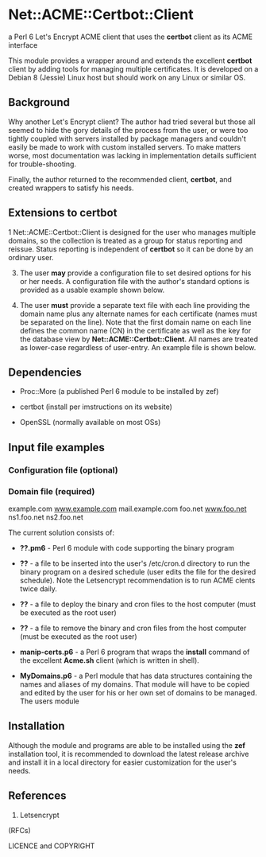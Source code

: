 # Net::ACME::Certbot::Client
a Perl 6 Let's Encrypt ACME client that uses the **certbot** client as its ACME interface 

This module provides a wrapper around and extends the excellent **certbot** client by
adding tools for managing multiple certificates.
It is developed on a Debian 8 (Jessie) Linux host but should work on any Linux or similar OS.

## Background

Why another Let's Encrypt client?  The author had tried several but those all seemed to hide the 
gory details of the process from the user, or were too tightly coupled with servers
installed by package managers and couldn't easily be made to work with custom installed servers.
To make matters worse, most documentation was lacking in implementation details sufficient
for trouble-shooting.

Finally, the author returned to the recommended client, **certbot**, and created wrappers to
satisfy his needs.

## Extensions to **certbot**

1 Net::ACME::Certbot::Client is designed for the user who manages multiple domains, so the collection
  is treated as a group for status reporting and reissue. Status reporting is independent
  of **certbot** so it can be done by an ordinary user.

3. The user **may**  provide a configuration file to set desired options for his or her needs. A configuration file with
   the author's standard options is provided as a usable example shown below.

4. The user **must** provide a separate text file with each line providing the domain name plus any alternate names
   for each certificate (names must be separated on the line). Note that the first domain name on each
   line defines the common name (CN) in the certificate
   as well as the key for the database view by **Net::ACME::Certbot::Client**. All names are treated as lower-case
   regardless of user-entry. An example file is shown below. 

## Dependencies

+ Proc::More (a published Perl 6 module to be installed by zef)

+ certbot  (install per imstructions on its website)

+ OpenSSL (normally available on most OSs)

## Input file examples

### Configuration file (optional)



### Domain file (required)

  example.com www.example.com mail.example.com
  foo.net www.foo.net ns1.foo.net ns2.foo.net

 








The current solution consists of: 

- **??.pm6** - Perl 6 module with code supporting the binary program

- **??** - a file to be inserted into the user's /etc/cron.d directory to run the binary program on
a desired schedule (user edits the file for the desired schedule). Note the Letsencrypt recommendation
is to run ACME clents twice daily.

- **??** - a file to deploy the binary and cron files to the host computer (must be executed as the root user)

- **??** - a file to remove the binary and cron files from the host computer (must be executed as the root user)

- **manip-certs.p6** - a Perl 6 program that wraps the **install** command of the excellent **Acme.sh**
client (which is written in shell).

- **MyDomains.p6** - a Perl module that has data structures containing the names and aliases of my
domains. That module will have to be copied and edited by the user for his or her own set of domains to be managed.
The users module 

## Installation

Although the module and programs are able to be installed using the **zef** installation tool,
it is recommended to download the latest release archive and install it in a local
directory for easier customization for the user's needs.

## References

1. Letsencrypt

(RFCs)


LICENCE and COPYRIGHT

